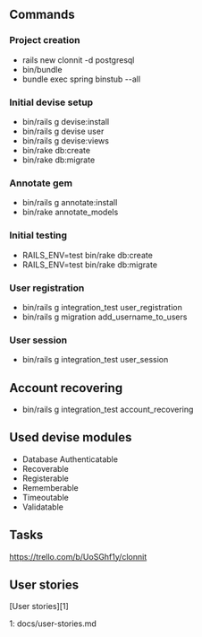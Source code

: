 ## Commands

### Project creation

* rails new clonnit -d postgresql
* bin/bundle
* bundle exec spring binstub --all

### Initial devise setup

* bin/rails g devise:install
* bin/rails g devise user
* bin/rails g devise:views
* bin/rake db:create
* bin/rake db:migrate

### Annotate gem

* bin/rails g annotate:install
* bin/rake annotate_models

### Initial testing

* RAILS_ENV=test bin/rake db:create
* RAILS_ENV=test bin/rake db:migrate

### User registration

* bin/rails g integration_test user_registration
* bin/rails g migration add_username_to_users

### User session

* bin/rails g integration_test user_session

## Account recovering

* bin/rails g integration_test account_recovering

## Used devise modules

* Database Authenticatable
* Recoverable
* Registerable
* Rememberable
* Timeoutable
* Validatable

## Tasks

https://trello.com/b/UoSGhf1y/clonnit

## User stories

[User stories][1]

1: docs/user-stories.md
